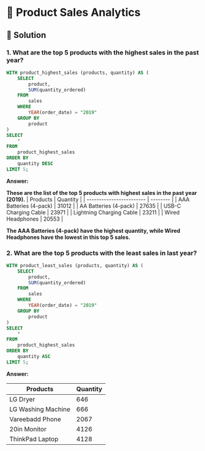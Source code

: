 # 🛒 Product Sales Analytics

## 📌 Solution

### 1. What are the top 5 products with the highest sales in the past year?

```sql
WITH product_highest_sales (products, quantity) AS (
    SELECT
        product,
        SUM(quantity_ordered)
    FROM
        sales
    WHERE
        YEAR(order_date) = "2019"
    GROUP BY
        product
)
SELECT
    *
FROM
    product_highest_sales
ORDER BY
    quantity DESC
LIMIT 5;

```

**Answer:**

**These are the list of the top 5 products with highest sales in the past year (2019).**
| Products | Quantity |
| ------------------------ | -------- |
| AAA Batteries (4-pack) | 31012 |
| AA Batteries (4-pack) | 27635 |
| USB-C Charging Cable | 23971 |
| Lightning Charging Cable | 23211 |
| Wired Headphones | 20553 |

**The AAA Batteries (4-pack) have the highest quantity, while Wired Headphones have the lowest in this top 5 sales.**

### 2. What are the top 5 products with the least sales in last year?

```sql
WITH product_least_sales (products, quantity) AS (
    SELECT
        product,
        SUM(quantity_ordered)
    FROM
        sales
    WHERE
        YEAR(order_date) = "2019"
    GROUP BY
        product
)
SELECT
    *
FROM
    product_highest_sales
ORDER BY
    quantity ASC
LIMIT 5;
```

**Answer:**

| Products           | Quantity |
| ------------------ | -------- |
| LG Dryer           | 646      |
| LG Washing Machine | 666      |
| Vareebadd Phone    | 2067     |
| 20in Monitor       | 4126     |
| ThinkPad Laptop    | 4128     |
